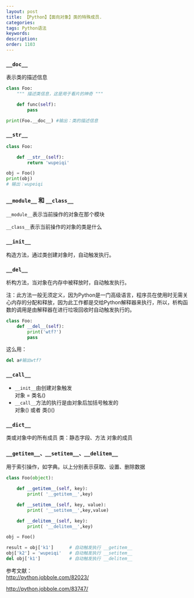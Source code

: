 ```yaml
---
layout: post
title: 【Python】【面向对象】类的特殊成员.
categories:
tags: Python语法
keywords:
description:
order: 1103
---
```





### `__doc__`

表示类的描述信息

```py
class Foo:
    """ 描述类信息，这是用于看片的神奇 """

    def func(self):
        pass

print(Foo.__doc__) #输出：类的描述信息
```

### `__str__`

```py
class Foo:

    def __str__(self):
        return 'wupeiqi'

obj = Foo()
print(obj)
# 输出：wupeiqi
```



### `__module__` 和  `__class__`

`__module__`表示当前操作的对象在那个模块  

`__class__`表示当前操作的对象的类是什么  

### `__init__`

构造方法，通过类创建对象时，自动触发执行。  

### `__del__`
析构方法，当对象在内存中被释放时，自动触发执行。

注：此方法一般无须定义，因为Python是一门高级语言，程序员在使用时无需关心内存的分配和释放，因为此工作都是交给Python解释器来执行，所以，析构函数的调用是由解释器在进行垃圾回收时自动触发执行的。

```py
class Foo:
    def __del__(self):
        print('wtf?')
        pass
```
这么用：
```py
del a#输出wtf?
```

### `__call__`

- `__init__`由创建对象触发  
对象 = 类名()
- `__call__`方法的执行是由对象后加括号触发的  
对象() 或者 类()()

### `__dict__`
类或对象中的所有成员
类：静态字段、方法
对象的成员

### `__getitem__、__setitem__、__delitem__`

用于索引操作，如字典。以上分别表示获取、设置、删除数据

```py
class Foo(object):

    def __getitem__(self, key):
        print( '__getitem__',key)

    def __setitem__(self, key, value):
        print( '__setitem__',key,value)

    def __delitem__(self, key):
        print( '__delitem__',key)

obj = Foo()

result = obj['k1']      # 自动触发执行 __getitem__
obj['k2'] = 'wupeiqi'   # 自动触发执行 __setitem__
del obj['k1']           # 自动触发执行 __delitem__
```


参考文献：  
http://python.jobbole.com/82023/  

http://python.jobbole.com/83747/  
